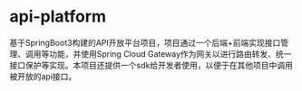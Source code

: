 # api-platform
基于SpringBoot3构建的API开放平台项目，项目通过一个后端+前端实现接口管理、调用等功能，并使用Spring Cloud Gateway作为网关以进行路由转发、统一接口保护等实现。本项目还提供一个sdk给开发者使用，以便于在其他项目中调用被开放的api接口。
